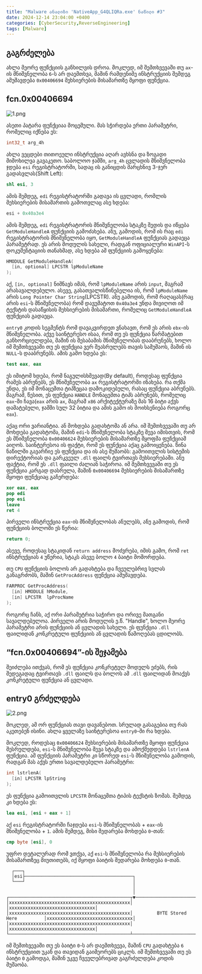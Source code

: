 ```yaml
---
title: "Malware ანალიზი 'NativeApp_G4QLIQRa.exe' ნაწილი #3"
date: 2024-12-14 23:04:00 +0400
categories: [CyberSecurity,ReverseEngineering]
tags: [Malware]
---
```


## გაგრძელება

ახლა მეორე ფუნქციის განხილვის დროა. მოკლედ, იმ შემთხვევაში თუ `ax`-ის მნიშვნელობა `6`-ს არ დაემთხვა, მაშინ რამდენიმე ინსტრუქციის შემდეგ ამუშავდება `0x00406694` მეხსიერების მისამართზე მყოფი ფუნქცია.

## fcn.0x00406694

![1.png](https://44b4c0.github.io/assets/img/posts/20/1.png)

ასეთი პატარა ფუნქციაა მოცემული. მას სჭირდება ერთი პარამეტრი, რომელიც იქნება ეს:

```cpp
int32_t arg_4h
```

ახლა ვეცდები თითოეული ინსტრუქცია აღარ ავხსნა და ზოგადი მიმოხილვა გავაკეთო. საბოლოო ჯამში, `arg_4h` ცვლადის მნიშვნელობა ჯდება `esi` რეგისტრატორში, სადაც ის განიცდის მარცხნივ 3-ჯერ გადასვლას(Shift Left):

```nasm
shl esi, 3
```

ამის შემდეგ, `edi` რეგისტრატორში გადავა ის ცვლადი, რომლის მეხსიერების მისამართის გამოთვლაც ასე ხდება:

```nasm
esi + 0x40a3e4
```

ამის შემდეგ, `edi` რეგისტრატორის მნიშვნელობა სტაკზე შედის და იწყება `GetModuleHandleA` ფუნქციის გამოძახება. ანუ, გამოდის, რომ ის რაც `edi` რეგისტრატორის მნიშვნელობა იყო, `GetModuleHandleA` ფუნქციას გადაეცა პარამეტრად. ეს არის მოდულის სახელი, რადგან ოფიციალური `WinAPI`-ს დოკუმენტაციის თანახმად, ასე ხდება ამ ფუნქციის გამოყენება:

```cpp
HMODULE GetModuleHandleA(
  [in, optional] LPCSTR lpModuleName
);
```

აქ, `[in, optional]` ნიშნავს იმას, რომ `lpModuleName` არის `input`, მაგრამ არასავალდებულო. ასევე, გასათვალისწინებელია ის, რომ `lpModuleName` არის `Long Pointer Char String`(LPCSTR). ანუ გამოდის, რომ რაღაცას(რაც არის `esi`-ს მნიშვნელობა) რომ დავუმატოთ `0x40a3e4` უნდა მივიღოთ იმ ტექსტის დასაწყისის მეხსიერების მისამართი, რომელიც `GetModuleHandleA` ფუნქციას გადაეცა.

`entry0` კოდის სეგმენტს რომ დავაკვირდეთ ვნახავთ, რომ ეს არის `ebx`-ის მნიშვნელობა. აქვე საინტერესო ისაა, რომ თუ ეს ფუნქცია წარმატებით განხორციელდება, მაშინ ის შესაბამის მნიშვნელობას დააბრუნებს, ხოლო იმ შემთხვევაში თუ ეს ფუნქცია ვერ შეასრულებს თავის სამუშაოს, მაშინ ის `NULL`-ს დააბრუნებს. ამის გამო ხდება ეს:

```nasm
test eax, eax
```

ეს იმიტომ ხდება, რომ ნაგულისხმევად(By default), როდესაც ფუნქცია რამეს აბრუნებს, ეს მნიშვნელობა `ax` რეგისტრატორში ინახება. რა თქმა უნდა, ეს იმ მონაცემთა ტიპზეცაა დამოკიდებული, რასაც ფუნქცია აბრუნებს. მაგრამ, წესით, ეს ფუნქცია `HANDLE` მონაცემთა ტიპს აბრუნებს, რომელიც `eax`-ში ჩავა(`eax` არის `ax`, მაგრამ `x86` არქიტექტურაზე მას 16 ბიტი აქვს დამატებული, ჯამში სულ 32 ბიტია და ამის გამო ის მოიხსენიება როგორც `eax`).

აქაც ორი ვარიანტია. ან მოხდება გადახტომა ან არა. იმ შემთხვევაში თუ არ მოხდება გადახტომა, მაშინ `edi`-ს მნიშვნელობა სტაკზე შევა იმისთვის, რომ ეს მნიშვნელობა `0x00406624` მეხსიერების მისამართზე მყოფმა ფუნქციამ აიღოს. საინტერესოა ის ფაქტი, რომ ეს ფუნქცია აქაც გამოიყენება. წინა ნაწილში გავარჩიე ეს ფუნქცია და ის ასე მუშაობს: გამოითვლის სისტემის დირექტორიას და გარკვეულ `.dll` ფაილს ტვირთავს მეხსიერებაში. ანუ ფაქტია, რომ ეს `.dll` ფაილი ძალიან საჭიროა. იმ შემთხვევაში თუ ეს ფუნქცია კარგად დასრულა, მაშინ `0x00406694` მეხსიერების მისამართზე მყოფი ფუნქციაც გაჩერდება:

```nasm
xor eax, eax
pop edi
pop esi
leave
ret 4
```

პირველი ინსტრუქცია `eax`-ის მნიშვნელობას ანულებს, ანუ გამოდის, რომ ფუნქციის ბოლოში ეს წერია:

```cpp
return 0;
```

ასევე, როდესაც სტაკიდან `return address` მოძვრება, იმის გამო, რომ `ret` ინსტრუქციას `4` უწერია, სტაკს ასევე ბოლო `4` ბაიტი მოშორდება.

თუ `CPU` ფუნქციის ბოლოს არ გადახტება და ჩვეულებრივ სვლას განაგრძობს, მაშინ `GetProcAddress` ფუნქცია ამუშავდება.


```cpp
FARPROC GetProcAddress(
  [in] HMODULE hModule,
  [in] LPCSTR  lpProcName
);
```

როგორც ჩანს, აქ ორი პარამეტრია საჭირო და ორივე მათგანი სავალდებულოა. პირველი არის მოდულის ე.წ. "Handle", ხოლო მეორე პარამეტრი არის ფუნქციის ან ცვლადის სახელი. ეს ფუნქცია `.dll` ფაილიდან კონკრეტული ფუნქციის ან ცვლადის წამოღებას ცდილობს.

## “fcn.0x00406694”-ის შეჯამება

შეიძლება ითქვას, რომ ეს ფუნქცია კონკრეტულ მოდულს ეძებს, რის შედეგადაც ტვირთავს `.dll` ფაილს და ბოლოს ამ `.dll` ფაილიდან მოაქვს კონკრეტული ფუნქცია ან ცვლადი.

## entry0 გრძელდება

![2.png](https://44b4c0.github.io/assets/img/posts/20/2.png)

მოკლედ, ამ ორ ფუნქციას თავი დავანებოთ. სრულად გასაგებია თუ რას აკეთებენ ისინი. ახლა ყველაზე საინტერესოა `entry0`-ში რა ხდება.

მოკლედ, როდესაც `0x00406624` მეხსიერების მისამართზე მყოფი ფუნქცია შესრულდება, `esi`-ს მნიშვნელობა შევა სტაკზე და ამოქმედდება `lstrlenA` ფუნქცია. ამ ფუნქციის პარამეტრი კი სწორედ `esi`-ს მნიშვნელობა გამოდის, რადგან მას აქვს ერთი სავალდებულო პარამეტრი:

```cpp
int lstrlenA(
  [in] LPCSTR lpString
);
```

ეს ფუნქცია გამოითვლის `LPCSTR` მონაცემთა ტიპის ტექსტის ზომას. შემდეგ კი ხდება ეს:

```nasm
lea esi, [esi + eax + 1]
```

აქ `esi` რეგისტრატორში ჩაჯდება `esi`-ს მნიშვნელობას + `eax`-ის მნიშვნელობა + `1`. ამის შემდეგ, მისი შედარება მოხდება `0`-თან:

```nasm
cmp byte [esi], 0
```

უფრო დეტალურად რომ ვთქვა, აქ `esi`-ს მნიშვნელობა რა მეხსიერების მისამართზეც მიუთითებს, იქ მყოფი ბაიტის შედარება მოხდება `0`-თან.

```
  ┌───┐                                                                                                             
  │esi├────────────────────────────────────────┐                                                                    
  └───┘                                        │                                                                    
                                               │                                                                    
                                               │                                                                    
┌─────────────────────────────────────────────┬▼──────────────────────────────────┬────────────────────────────────┐
│xxxxxxxxxxxxxxxxxxxxxxxxxxxxxxxxxxxxxxxxxxxxx│                                   │xxxxxxxxxxxxxxxxxxxxxxxxxxxxxxxx│
│xxxxxxxxxxxxxxxxxxxxxxxxxxxxxxxxxxxxxxxxxxxxx│         BYTE Stored Here          │xxxxxxxxxxxxxxxxxxxxxxxxxxxxxxxx│
│xxxxxxxxxxxxxxxxxxxxxxxxxxxxxxxxxxxxxxxxxxxxx│                                   │xxxxxxxxxxxxxxxxxxxxxxxxxxxxxxxx│
└─────────────────────────────────────────────┴───────────────────────────────────┴────────────────────────────────┘
```

იმ შემთხვევაში თუ ეს ბაიტი `0`-ს არ დაემთხვევა, მაშინ `CPU` გადახტება `6` ინსტრუქციით უკან და თავიდან გაიმეორებს ციკლს. იმ შემთხვევაში თუ ეს ბაიტი `0` გამოდგა, მაშინ უკვე ჩვეულებრივად გაგრძელდება კოდის მუშაობა.
